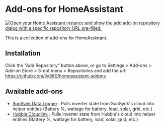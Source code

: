 # Add-ons for HomeAssistant

[![Open your Home Assistant instance and show the add add-on repository dialog with a specific repository URL pre-filled.](https://my.home-assistant.io/badges/supervisor_add_addon_repository.svg)](https://my.home-assistant.io/redirect/supervisor_add_addon_repository/?repository_url=https%3A%2F%2Fgithub.com%2Fjjv360%2Fhomeassistant-addons)

This is a collection of add-ons for HomeAssistant.


## Installation

Click the "Add Repository" button above, or go to Settings > Add-ons > Add-on Store > 3-dot menu > Repositories and add the url: https://github.com/jjv360/homeassistant-addons


## Available add-ons

- [SunSynk Data Logger](./addons/sunsynk-data-logger) : Pulls inverter state from SunSynk's cloud into helper entities (Battery %, wattage for battery, load, solar, grid, etc.)
- [Hubble Cloudlink](./addons/hubble-cloudlink) : Pulls inverter state from Hubble's cloud into helper entities (Battery %, wattage for battery, load, solar, grid, etc.)